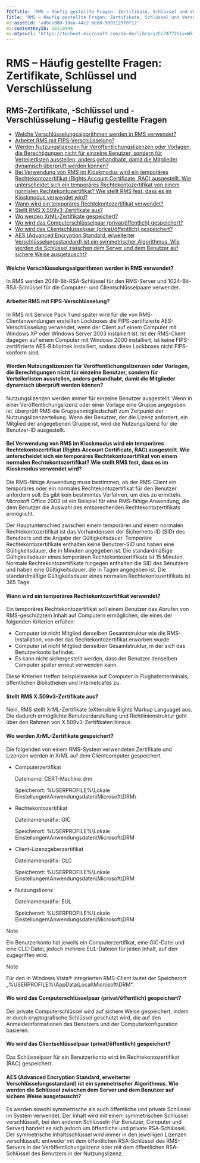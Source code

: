 ```yaml
---
TOCTitle: 'RMS – Häufig gestellte Fragen: Zertifikate, Schlüssel und Verschlüsselung'
Title: 'RMS – Häufig gestellte Fragen: Zertifikate, Schlüssel und Verschlüsselung'
ms:assetid: 'ad8cc088-1dea-44c2-be68-9091129f0f12'
ms:contentKeyID: 18118994
ms:mtpsurl: 'https://technet.microsoft.com/de-de/library/Cc747725(v=WS.10)'
---
```


RMS – Häufig gestellte Fragen: Zertifikate, Schlüssel und Verschlüsselung
=========================================================================

RMS-Zertifikate, -Schlüssel und -Verschlüsselung – Häufig gestellte Fragen
--------------------------------------------------------------------------

-   [Welche Verschlüsselungsalgorithmen werden in RMS verwendet?](#bkmk_10)
-   [Arbeitet RMS mit FIPS-Verschlüsselung?](#bkmk_11)
-   [Werden Nutzungslizenzen für Veröffentlichungslizenzen oder Vorlagen, die Berechtigungen nicht für einzelne Benutzer, sondern für Verteilerlisten ausstellen, anders gehandhabt, damit die Mitglieder dynamisch überprüft werden können?](#bkmk_12)
-   [Bei Verwendung von RMS im Kioskmodus wird ein temporäres Rechtekontozertifikat (Rights Account Certificate, RAC) ausgestellt. Wie unterscheidet sich ein temporäres Rechtekontozertifikat von einem normalen Rechtekontozertifikat? Wie stellt RMS fest, dass es im Kioskmodus verwendet wird?](#bkmk_13)
-   [Wann wird ein temporäres Rechtekontozertifikat verwendet?](#bkmk_14)
-   [Stellt RMS X.509v3-Zertifikate aus?](#bkmk_15)
-   [Wo werden XrML-Zertifikate gespeichert?](#bkmk_16)
-   [Wo wird das Computerschlüsselpaar (privat/öffentlich) gespeichert?](#bkmk_17)
-   [Wo wird das Clientschlüsselpaar (privat/öffentlich) gespeichert?](#bkmk_18)
-   [AES (Advanced Encryption Standard, erweiterter Verschlüsselungsstandard) ist ein symmetrischer Algorithmus. Wie werden die Schlüssel zwischen dem Server und dem Benutzer auf sichere Weise ausgetauscht?](#bkmk_19)

<span id="BKMK_10"></span>
#### Welche Verschlüsselungsalgorithmen werden in RMS verwendet?

In RMS werden 2048-Bit-RSA-Schlüssel für den RMS-Server und 1024-Bit-RSA-Schlüssel für die Computer- und Clientschlüsselpaare verwendet.

<span id="BKMK_11"></span>
#### Arbeitet RMS mit FIPS-Verschlüsselung?

In RMS mit Service Pack 1 und später wird für die von RMS-Clientanwendungen erstellten Lockboxes die FIPS-zertifizierte AES-Verschlüsselung verwendet, wenn der Client auf einem Computer mit Windows XP oder Windows Server 2003 installiert ist. Ist der RMS-Client dagegen auf einem Computer mit Windows 2000 installiert, ist keine FIPS-zertifizierte AES-Bibliothek installiert, sodass diese Lockboxes nicht FIPS-konform sind.

<span id="BKMK_12"></span>
#### Werden Nutzungslizenzen für Veröffentlichungslizenzen oder Vorlagen, die Berechtigungen nicht für einzelne Benutzer, sondern für Verteilerlisten ausstellen, anders gehandhabt, damit die Mitglieder dynamisch überprüft werden können?

Nutzungslizenzen werden immer für einzelne Benutzer ausgestellt. Wenn in einer Veröffentlichungslizenz oder einer Vorlage eine Gruppe angegeben ist, überprüft RMS die Gruppenmitgliedschaft zum Zeitpunkt der Nutzungslizenzerteilung. Wenn der Benutzer, der die Lizenz anfordert, ein Mitglied der angegebenen Gruppe ist, wird die Nutzungslizenz für die Benutzer-ID ausgestellt.

<span id="BKMK_13"></span>
#### Bei Verwendung von RMS im Kioskmodus wird ein temporäres Rechtekontozertifikat (Rights Account Certificate, RAC) ausgestellt. Wie unterscheidet sich ein temporäres Rechtekontozertifikat von einem normalen Rechtekontozertifikat? Wie stellt RMS fest, dass es im Kioskmodus verwendet wird?

Die RMS-fähige Anwendung muss bestimmen, ob der RMS-Client ein temporäres oder ein normales Rechtekontozertifikat für den Benutzer anfordern soll. Es gibt kein bestimmtes Verfahren, um dies zu ermitteln. Microsoft Office 2003 ist ein Beispiel für eine RMS-fähige Anwendung, die dem Benutzer die Auswahl des entsprechenden Rechtekontozertifikats ermöglicht.

Der Hauptunterschied zwischen einem temporären und einem normalen Rechtekontozertifikat ist das Vorhandensein der Sicherheits-ID (SID) des Benutzers und die Angabe der Gültigkeitsdauer. Temporäre Rechtekontozertifikate enthalten keine Benutzer-SID und haben eine Gültigkeitsdauer, die in Minuten angegeben ist. Die standardmäßige Gültigkeitsdauer eines temporären Rechtekontozertifikats ist 15 Minuten. Normale Rechtekontozertifikate hingegen enthalten die SID des Benutzers und haben eine Gültigkeitsdauer, die in Tagen angegeben ist. Die standardmäßige Gültigkeitsdauer eines normalen Rechtekontozertifikats ist 365 Tage.

<span id="BKMK_14"></span>
#### Wann wird ein temporäres Rechtekontozertifikat verwendet?

Ein temporäres Rechtekontozertifikat soll einem Benutzer das Abrufen von RMS-geschütztem Inhalt auf Computern ermöglichen, die eines der folgenden Kriterien erfüllen:

-   Computer ist nicht Mitglied derselben Gesamtstruktur wie die RMS-Installation, von der das Rechtekontozertifikat erworben wurde
-   Computer ist nicht Mitglied derselben Gesamtstruktur, in der sich das Benutzerkonto befindet.
-   Es kann nicht sichergestellt werden, dass der Benutzer denselben Computer später erneut verwenden kann.

Diese Kriterien treffen beispielsweise auf Computer in Flughafenterminals, öffentlichen Bibliotheken und Internetcafés zu.

<span id="BKMK_15"></span>
#### Stellt RMS X.509v3-Zertifikate aus?

Nein, RMS stellt XrML-Zertifikate (eXtensible Rights Markup Language) aus. Die dadurch ermöglichte Benutzerdarstellung und Richtlinienstruktur geht über den Rahmen von X.509v3-Zertifikaten hinaus.

<span id="BKMK_16"></span>
#### Wo werden XrML-Zertifikate gespeichert?

Die folgenden von einem RMS-System verwendeten Zertifikate und Lizenzen werden in XrML auf dem Clientcomputer gespeichert.

-   Computerzertifikat

    Dateiname: CERT-Machine.drm

    Speicherort: %USERPROFILE%\\Lokale Einstellungen\\Anwendungsdaten\\Microsoft\\DRM\\
-   Rechtekontozertifikat

    Dateinamenpräfix: GIC

    Speicherort: %USERPROFILE%\\Lokale Einstellungen\\Anwendungsdaten\\Microsoft\\DRM
-   Client-Lizenzgeberzertifikat

    Dateinamenpräfix: CLC

    Speicherort: %USERPROFILE%\\Lokale Einstellungen\\Anwendungsdaten\\Microsoft\\DRM
-   Nutzungslizenz

    Dateinamenpräfix: EUL
    
    Speicherort: %USERPROFILE%\\Lokale Einstellungen\\Anwendungsdaten\\Microsoft\\DRM

> [!NOTE]
> Ein Benutzerkonto hat jeweils ein Computerzertifikat, eine GIC-Datei und eine CLC-Datei, jedoch mehrere EUL-Dateien für jeden Inhalt, auf den zugegriffen wird. 

> [!NOTE]
> Für den in Windows Vista® integrierten RMS-Client lautet der Speicherort „%USERPROFILE%\\AppData\\Local\\Microsoft\\DRM“. 

<span id="BKMK_17"></span>
#### Wo wird das Computerschlüsselpaar (privat/öffentlich) gespeichert?

Der private Computerschlüssel wird auf sichere Weise gespeichert, indem er durch kryptografische Schlüssel geschützt wird, die auf den Anmeldeinformationen des Benutzers und der Computerkonfiguration basieren.

<span id="BKMK_18"></span>
#### Wo wird das Clientschlüsselpaar (privat/öffentlich) gespeichert?

Das Schlüsselpaar für ein Benutzerkonto wird im Rechtekontozertifikat (RAC) gespeichert.

<span id="BKMK_19"></span>
#### AES (Advanced Encryption Standard, erweiterter Verschlüsselungsstandard) ist ein symmetrischer Algorithmus. Wie werden die Schlüssel zwischen dem Server und dem Benutzer auf sichere Weise ausgetauscht?

Es werden sowohl symmetrische als auch öffentliche und private Schlüssel im System verwendet. Der Inhalt wird mit einem symmetrischen Schlüssel verschlüsselt, bei den anderen Schlüsseln (für Benutzer, Computer und Server) handelt es sich jedoch um öffentliche und private RSA-Schlüssel. Der symmetrische Inhaltsschlüssel wird immer in den jeweiligen Lizenzen verschlüsselt: entweder mit dem öffentlichen RSA-Schlüssel des RMS-Servers in der Veröffentlichungslizenz oder mit dem öffentlichen RSA-Schlüssel des Benutzers in der Nutzungslizenz.